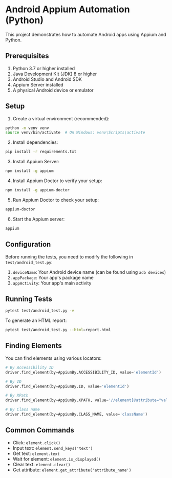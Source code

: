 # Android Appium Automation (Python)

This project demonstrates how to automate Android apps using Appium and Python.

## Prerequisites

1. Python 3.7 or higher installed
2. Java Development Kit (JDK) 8 or higher
3. Android Studio and Android SDK
4. Appium Server installed
5. A physical Android device or emulator

## Setup

1. Create a virtual environment (recommended):
```bash
python -m venv venv
source venv/bin/activate  # On Windows: venv\Scripts\activate
```

2. Install dependencies:
```bash
pip install -r requirements.txt
```

3. Install Appium Server:
```bash
npm install -g appium
```

4. Install Appium Doctor to verify your setup:
```bash
npm install -g appium-doctor
```

5. Run Appium Doctor to check your setup:
```bash
appium-doctor
```

6. Start the Appium server:
```bash
appium
```

## Configuration

Before running the tests, you need to modify the following in `test/android_test.py`:

1. `deviceName`: Your Android device name (can be found using `adb devices`)
2. `appPackage`: Your app's package name
3. `appActivity`: Your app's main activity

## Running Tests

```bash
pytest test/android_test.py -v
```

To generate an HTML report:
```bash
pytest test/android_test.py --html=report.html
```

## Finding Elements

You can find elements using various locators:
```python
# By Accessibility ID
driver.find_element(by=AppiumBy.ACCESSIBILITY_ID, value='elementId')

# By ID
driver.find_element(by=AppiumBy.ID, value='elementId')

# By XPath
driver.find_element(by=AppiumBy.XPATH, value='//element[@attribute="value"]')

# By Class name
driver.find_element(by=AppiumBy.CLASS_NAME, value='className')
```

## Common Commands

- Click: `element.click()`
- Input text: `element.send_keys('text')`
- Get text: `element.text`
- Wait for element: `element.is_displayed()`
- Clear text: `element.clear()`
- Get attribute: `element.get_attribute('attribute_name')` 